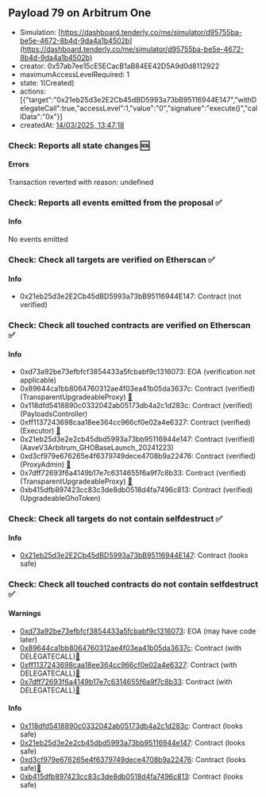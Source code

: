 ## Payload 79 on Arbitrum One

- Simulation: [https://dashboard.tenderly.co/me/simulator/d95755ba-be5e-4672-8b4d-9da4a1b4502b](https://dashboard.tenderly.co/me/simulator/d95755ba-be5e-4672-8b4d-9da4a1b4502b)
- creator: 0x57ab7ee15cE5ECacB1aB84EE42D5A9d0d8112922
- maximumAccessLevelRequired: 1
- state: 1(Created)
- actions: [{"target":"0x21eb25d3e2E2Cb45dBD5993a73bB95116944E147","withDelegateCall":true,"accessLevel":1,"value":"0","signature":"execute()","callData":"0x"}]
- createdAt: [14/03/2025, 13:47:18](https://arbiscan.io/tx/0xcd593d6a9b82367125765c03e3c53fecde1bcfacf43ee1ef0a092bc9552e20bc)

### Check: Reports all state changes :sos:

#### Errors

Transaction reverted with reason: undefined

### Check: Reports all events emitted from the proposal :white_check_mark:

#### Info

No events emitted

### Check: Check all targets are verified on Etherscan :white_check_mark:

#### Info

- 0x21eb25d3e2E2Cb45dBD5993a73bB95116944E147: Contract (not verified) 

### Check: Check all touched contracts are verified on Etherscan :white_check_mark:

#### Info

- 0xd73a92be73efbfcf3854433a5fcbabf9c1316073: EOA (verification not applicable)
- 0x89644ca1bb8064760312ae4f03ea41b05da3637c: Contract (verified) (TransparentUpgradeableProxy) [:ghost:](https://github.com/bgd-labs/aave-address-book "GovernanceV3Arbitrum.PAYLOADS_CONTROLLER")
- 0x118dfd5418890c0332042ab05173db4a2c1d283c: Contract (verified) (PayloadsController) 
- 0xff1137243698caa18ee364cc966cf0e02a4e6327: Contract (verified) (Executor) [:ghost:](https://github.com/bgd-labs/aave-address-book "AaveV3Arbitrum.ACL_ADMIN, GovernanceV3Arbitrum.EXECUTOR_LVL_1")
- 0x21eb25d3e2e2cb45dbd5993a73bb95116944e147: Contract (verified) (AaveV3Arbitrum_GHOBaseLaunch_20241223) 
- 0xd3cf979e676265e4f6379749dece4708b9a22476: Contract (verified) (ProxyAdmin) [:ghost:](https://github.com/bgd-labs/aave-address-book "MiscArbitrum.PROXY_ADMIN")
- 0x7dff72693f6a4149b17e7c6314655f6a9f7c8b33: Contract (verified) (TransparentUpgradeableProxy) [:ghost:](https://github.com/bgd-labs/aave-address-book "AaveV3Arbitrum.ASSETS.GHO.UNDERLYING, GhoArbitrum.GHO_TOKEN")
- 0xb415dfb897423cc83c3de8db0518d4fa7496c813: Contract (verified) (UpgradeableGhoToken) 

### Check: Check all targets do not contain selfdestruct :white_check_mark:

#### Info

- [0x21eb25d3e2E2Cb45dBD5993a73bB95116944E147](https://arbiscan.io/address/0x21eb25d3e2E2Cb45dBD5993a73bB95116944E147): Contract (looks safe)

### Check: Check all touched contracts do not contain selfdestruct :white_check_mark:

#### Warnings

- [0xd73a92be73efbfcf3854433a5fcbabf9c1316073](https://arbiscan.io/address/0xd73a92be73efbfcf3854433a5fcbabf9c1316073): EOA (may have code later)
- [0x89644ca1bb8064760312ae4f03ea41b05da3637c](https://arbiscan.io/address/0x89644ca1bb8064760312ae4f03ea41b05da3637c): Contract (with DELEGATECALL)[:ghost:](https://github.com/bgd-labs/aave-address-book "GovernanceV3Arbitrum.PAYLOADS_CONTROLLER")
- [0xff1137243698caa18ee364cc966cf0e02a4e6327](https://arbiscan.io/address/0xff1137243698caa18ee364cc966cf0e02a4e6327): Contract (with DELEGATECALL)[:ghost:](https://github.com/bgd-labs/aave-address-book "AaveV3Arbitrum.ACL_ADMIN, GovernanceV3Arbitrum.EXECUTOR_LVL_1")
- [0x7dff72693f6a4149b17e7c6314655f6a9f7c8b33](https://arbiscan.io/address/0x7dff72693f6a4149b17e7c6314655f6a9f7c8b33): Contract (with DELEGATECALL)[:ghost:](https://github.com/bgd-labs/aave-address-book "AaveV3Arbitrum.ASSETS.GHO.UNDERLYING, GhoArbitrum.GHO_TOKEN")

#### Info

- [0x118dfd5418890c0332042ab05173db4a2c1d283c](https://arbiscan.io/address/0x118dfd5418890c0332042ab05173db4a2c1d283c): Contract (looks safe)
- [0x21eb25d3e2e2cb45dbd5993a73bb95116944e147](https://arbiscan.io/address/0x21eb25d3e2e2cb45dbd5993a73bb95116944e147): Contract (looks safe)
- [0xd3cf979e676265e4f6379749dece4708b9a22476](https://arbiscan.io/address/0xd3cf979e676265e4f6379749dece4708b9a22476): Contract (looks safe)[:ghost:](https://github.com/bgd-labs/aave-address-book "MiscArbitrum.PROXY_ADMIN")
- [0xb415dfb897423cc83c3de8db0518d4fa7496c813](https://arbiscan.io/address/0xb415dfb897423cc83c3de8db0518d4fa7496c813): Contract (looks safe)

